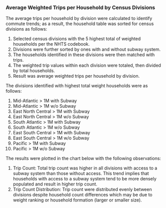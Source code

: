 ### Average Weighted Trips per Household by Census Divisions

The average trips per household by division were calculated to identify commute trends; as a result, the household table was sorted for census divisions as follows:

1. Selected census divisions with the 5 highest total of weighted households per the NHTS codebook.
2. Divisions were further sorted by ones with and without subway system.
3. The households identified in these divisions were then matched with trips.
4. The weighted trip values within each division were totaled, then divided by total households.
5. Result was average weighted trips per household by division.

The divisions identified with highest total weight households were as follows:

1. Mid-Atlantic > 1M with Subway
2. Mid-Atlantic > 1M w/o Subway
3. East North Central > 1M with Subway
4. East North Central > 1M w/o Subway
5. South Atlantic > 1M with Subway
6. South Atlantic > 1M w/o Subway
7. East South Central > 1M with Subway
8. East South Central > 1M w/o Subway
9. Pacific > 1M with Subway
10. Pacific > 1M w/o Subway

The results were plotted in the chart below with the following observations:

1. Trip Count: Total trip count was higher in all divisions with access to a subway system than those without access. This trend implies that households with access to a subway system tend to be more densely populated and result in higher trip count.
2. Trip Count Distribution: Trip count were distributed evenly between divisions despite household count differences which may be due to weight ranking or household formation (larger or smaller size).
